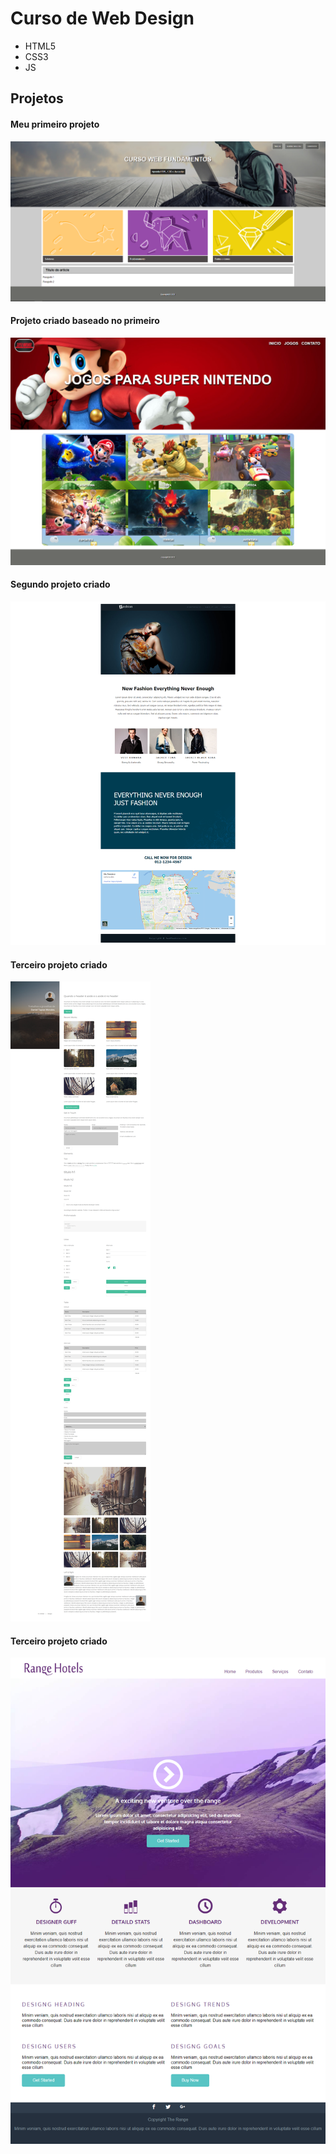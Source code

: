 # Curso de Web Design

- HTML5
- CSS3
- JS

## Projetos

#### Meu primeiro projeto
![projeto1](Projeto1.png)
#### Projeto criado baseado no primeiro
![projeto1](Projeto1.1.png)
#### Segundo projeto criado
![projeto2](Projeto2.png)
#### Terceiro projeto criado
![projeto2](Projeto3.png)
#### Terceiro projeto criado
![projeto2](Projeto4.png)
